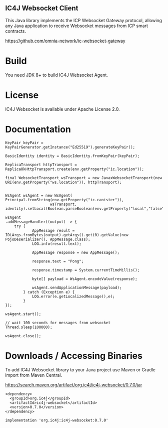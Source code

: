 ## IC4J Websocket Client

This Java library implements the ICP Websocket Gateway protocol, allowing any Java application to receive Websocket messages from ICP smart contracts.
 
 <a href="https://github.com/omnia-network/ic-websocket-gateway">
https://github.com/omnia-network/ic-websocket-gateway
</a>
 

# Build

You need JDK 8+ to build IC4J Websocket Agent.

# License

IC4J Websocket is available under Apache License 2.0.


# Documentation

```
KeyPair keyPair = KeyPairGenerator.getInstance("Ed25519").generateKeyPair();

BasicIdentity identity = BasicIdentity.fromKeyPair(keyPair);

ReplicaTransport httpTransport = ReplicaOkHttpTransport.create(env.getProperty("ic.location"));
			
final WebsocketTransport wsTransport = new JavaxWebsocketTransport(new URI(env.getProperty("ws.location")), httpTransport);
			

WsAgent wsAgent = new WsAgent( Principal.fromString(env.getProperty("ic.canister")),
					wsTransport, identity).setLocal(Boolean.parseBoolean(env.getProperty("local","false")));
			
wsAgent
.addMessageHandler((output) -> {
	try {
			AppMessage result = IDLArgs.fromBytes(output).getArgs().get(0).getValue(new PojoDeserializer(), AppMessage.class);
			LOG.info(result.text);
							
			AppMessage response = new AppMessage();
							
			response.text = "Pong";
							
			response.timestamp = System.currentTimeMillis();
							
			byte[] payload = WsAgent.encodeValue(response);
							
			wsAgent.sendApplicationMessage(payload);
		} catch (Exception e) {
			LOG.error(e.getLocalizedMessage(),e);
		}
});	

wsAgent.start();

// wait 100 seconds for messages from websocket
Thread.sleep(100000);
			
wsAgent.close();
```

# Downloads / Accessing Binaries

To add IC4J Websocket library to your Java project use Maven or Gradle import from Maven Central.

<a href="https://search.maven.org/artifact/org.ic4j/ic4j-websocket/0.7.0/jar">
https://search.maven.org/artifact/org.ic4j/ic4j-websocket/0.7.0/jar
</a>

```
<dependency>
  <groupId>org.ic4j</groupId>
  <artifactId>ic4j-websocket</artifactId>
  <version>0.7.0</version>
</dependency>
```

```
implementation 'org.ic4j:ic4j-websocket:0.7.0'
```
